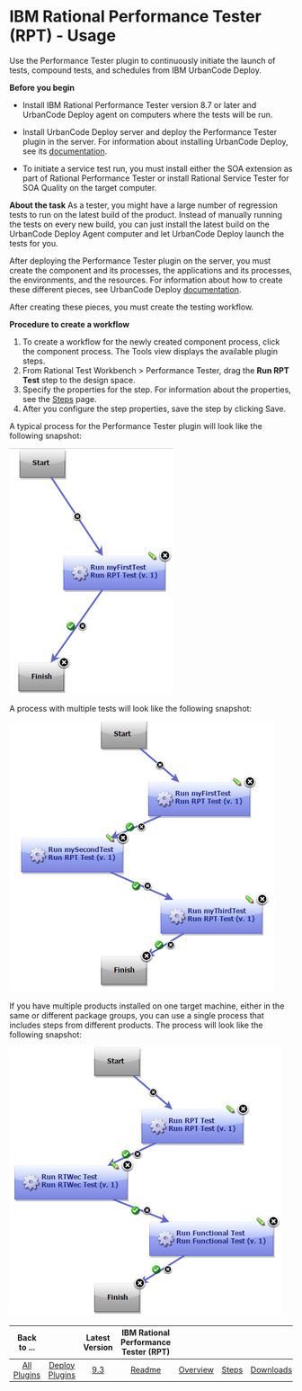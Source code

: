 
# IBM Rational Performance Tester (RPT) - Usage


Use the Performance Tester plugin to continuously initiate the launch of tests, compound tests, and schedules from IBM UrbanCode Deploy.

**Before you begin**

* Install IBM Rational Performance Tester version 8.7 or later and UrbanCode Deploy agent on computers where the tests will be run.
* Install UrbanCode Deploy server and deploy the Performance Tester plugin in the server.
For information about installing UrbanCode Deploy, see its [documentation](http://www.ibm.com/support/knowledgecenter/SS4GSP/ucd_welcome.html).

* To initiate a service test run, you must install either the SOA extension as part of Rational Performance Tester or install Rational Service Tester for SOA Quality on the target computer.

**About the task** As a tester, you might have a large number of regression tests to run on the latest build of the product. Instead of manually running the tests on every new build, you can just install the latest build on the UrbanCode Deploy Agent computer and let UrbanCode Deploy launch the tests for you.

After deploying the Performance Tester plugin on the server, you must create the component and its processes, the applications and its processes, the environments, and the resources. For information about how to create these different pieces, see UrbanCode Deploy [documentation](http://www.ibm.com/support/knowledgecenter/SS4GSP/ucd_welcome.html).

After creating these pieces, you must create the testing workflow.

**Procedure to create a workflow**

1. To create a workflow for the newly created component process, click the component process. The Tools view displays the available plugin steps.
2. From Rational Test Workbench > Performance Tester, drag the **Run RPT Test** step to the design space.
3. Specify the properties for the step. For information about the properties, see the [Steps](https://urbancode.github.io/IBM-UCx-PLUGIN-DOCS/UCD/RPT-UCD/steps.html) page.
4. After you configure the step properties, save the step by clicking Save.

A typical process for the Performance Tester plugin will look like the following snapshot:

[![rpt-ucd](media/rpt-ucd.png)](media/rpt-ucd.png)

A process with multiple tests will look like the following snapshot:

[![rpt-multitest](media/rpt-multitest.png)](media/rpt-multitest.png)

If you have multiple products installed on one target machine, either in the same or different package groups, you can use a single process that includes steps from different products. The process will look like the following snapshot:

[![rpt-multiprodtest](media/rpt-multiprodtest.png)](media/rpt-multiprodtest.png)


|Back to ...||Latest Version|IBM Rational Performance Tester (RPT) ||||
| :---: | :---: | :---: | :---: | :---: | :---: | :---: |
|[All Plugins](../../index.md)|[Deploy Plugins](../README.md)|[9.3](https://raw.githubusercontent.com/UrbanCode/IBM-UCD-PLUGINS/main/files/RPT-UCD/RPT-UCD-9.3.zip)|[Readme](README.md)|[Overview](overview.md)|[Steps](steps.md)|[Downloads](downloads.md)|

